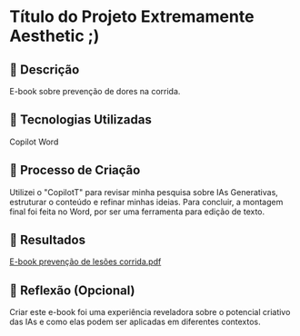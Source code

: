# Título do Projeto Extremamente Aesthetic ;)

## 📒 Descrição
E-book sobre prevenção de dores na corrida.

## 🤖 Tecnologias Utilizadas
Copilot
Word

## 🧐 Processo de Criação
Utilizei o "CopilotT" para revisar minha pesquisa sobre IAs Generativas, estruturar o conteúdo e refinar minhas ideias. 
Para concluir, a montagem final foi feita no Word, por ser uma ferramenta para edição de texto.

## 🚀 Resultados
[E-book prevenção de lesões corrida.pdf](https://github.com/user-attachments/files/18561742/E-book.prevencao.de.lesoes.corrida.pdf)


## 💭 Reflexão (Opcional)
Criar este e-book foi uma experiência reveladora sobre o potencial criativo das IAs e como elas podem ser aplicadas em diferentes contextos.
